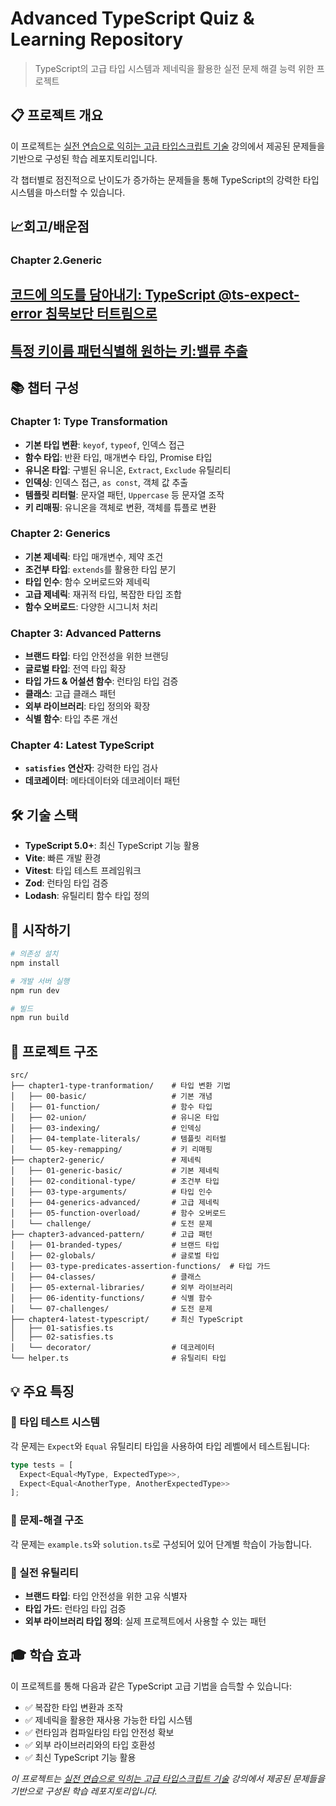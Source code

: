 # Advanced TypeScript Quiz & Learning Repository

> TypeScript의 고급 타입 시스템과 제네릭을 활용한 실전 문제 해결 능력 위한 프로젝트

## 📋 프로젝트 개요

이 프로젝트는 [실전 연습으로 익히는 고급 타입스크립트 기술](https://www.inflearn.com/course/%EC%8B%A4%EC%A0%84%EC%97%B0%EC%8A%B5-%EA%B3%A0%EA%B8%89-%ED%83%80%EC%9E%85%EC%8A%A4%ED%81%AC%EB%A6%BD%ED%8A%B8) 강의에서 제공된 문제들을 기반으로 구성된 학습 레포지토리입니다.

각 챕터별로 점진적으로 난이도가 증가하는 문제들을 통해 TypeScript의 강력한 타입 시스템을 마스터할 수 있습니다.

## 📈회고/배운점

### Chapter 2.Generic

## [코드에 의도를 담아내기: TypeScript @ts-expect-error 침묵보단 터트림으로 ](./src/chapter2-generic/01-generic-basic/ts-ignore-and-expect-error.md)
## [특정 키이름 패턴식별해 원하는 키:밸류 추출](./src/chapter2-generic/02-conditional-type/conditionalType.md)

## 📚 챕터 구성

### Chapter 1: Type Transformation

- **기본 타입 변환**: `keyof`, `typeof`, 인덱스 접근
- **함수 타입**: 반환 타입, 매개변수 타입, Promise 타입
- **유니온 타입**: 구별된 유니온, `Extract`, `Exclude` 유틸리티
- **인덱싱**: 인덱스 접근, `as const`, 객체 값 추출
- **템플릿 리터럴**: 문자열 패턴, `Uppercase` 등 문자열 조작
- **키 리매핑**: 유니온을 객체로 변환, 객체를 튜플로 변환

### Chapter 2: Generics

- **기본 제네릭**: 타입 매개변수, 제약 조건
- **조건부 타입**: `extends`를 활용한 타입 분기
- **타입 인수**: 함수 오버로드와 제네릭
- **고급 제네릭**: 재귀적 타입, 복잡한 타입 조합
- **함수 오버로드**: 다양한 시그니처 처리

### Chapter 3: Advanced Patterns

- **브랜드 타입**: 타입 안전성을 위한 브랜딩
- **글로벌 타입**: 전역 타입 확장
- **타입 가드 & 어설션 함수**: 런타임 타입 검증
- **클래스**: 고급 클래스 패턴
- **외부 라이브러리**: 타입 정의와 확장
- **식별 함수**: 타입 추론 개선

### Chapter 4: Latest TypeScript

- **`satisfies` 연산자**: 강력한 타입 검사
- **데코레이터**: 메타데이터와 데코레이터 패턴

## 🛠️ 기술 스택

- **TypeScript 5.0+**: 최신 TypeScript 기능 활용
- **Vite**: 빠른 개발 환경
- **Vitest**: 타입 테스트 프레임워크
- **Zod**: 런타임 타입 검증
- **Lodash**: 유틸리티 함수 타입 정의

## 🚀 시작하기

```bash
# 의존성 설치
npm install

# 개발 서버 실행
npm run dev

# 빌드
npm run build
```

## 📁 프로젝트 구조

```
src/
├── chapter1-type-tranformation/    # 타입 변환 기법
│   ├── 00-basic/                   # 기본 개념
│   ├── 01-function/                # 함수 타입
│   ├── 02-union/                   # 유니온 타입
│   ├── 03-indexing/                # 인덱싱
│   ├── 04-template-literals/       # 템플릿 리터럴
│   └── 05-key-remapping/           # 키 리매핑
├── chapter2-generic/               # 제네릭
│   ├── 01-generic-basic/           # 기본 제네릭
│   ├── 02-conditional-type/        # 조건부 타입
│   ├── 03-type-arguments/          # 타입 인수
│   ├── 04-generics-advanced/       # 고급 제네릭
│   ├── 05-function-overload/       # 함수 오버로드
│   └── challenge/                  # 도전 문제
├── chapter3-advanced-pattern/      # 고급 패턴
│   ├── 01-branded-types/           # 브랜드 타입
│   ├── 02-globals/                 # 글로벌 타입
│   ├── 03-type-predicates-assertion-functions/  # 타입 가드
│   ├── 04-classes/                 # 클래스
│   ├── 05-external-libraries/      # 외부 라이브러리
│   ├── 06-identity-functions/      # 식별 함수
│   └── 07-challenges/              # 도전 문제
├── chapter4-latest-typescript/     # 최신 TypeScript
│   ├── 01-satisfies.ts
│   ├── 02-satisfies.ts
│   └── decorator/                  # 데코레이터
└── helper.ts                       # 유틸리티 타입
```

## 💡 주요 특징

### 🧪 타입 테스트 시스템

각 문제는 `Expect`와 `Equal` 유틸리티 타입을 사용하여 타입 레벨에서 테스트됩니다:

```typescript
type tests = [
  Expect<Equal<MyType, ExpectedType>>,
  Expect<Equal<AnotherType, AnotherExpectedType>>
];
```

### 📝 문제-해결 구조

각 문제는 `example.ts`와 `solution.ts`로 구성되어 있어 단계별 학습이 가능합니다.

### 🔧 실전 유틸리티

- **브랜드 타입**: 타입 안전성을 위한 고유 식별자
- **타입 가드**: 런타임 타입 검증
- **외부 라이브러리 타입 정의**: 실제 프로젝트에서 사용할 수 있는 패턴

## 🎓 학습 효과

이 프로젝트를 통해 다음과 같은 TypeScript 고급 기법을 습득할 수 있습니다:

- ✅ 복잡한 타입 변환과 조작
- ✅ 제네릭을 활용한 재사용 가능한 타입 시스템
- ✅ 런타임과 컴파일타임 타입 안전성 확보
- ✅ 외부 라이브러리와의 타입 호환성
- ✅ 최신 TypeScript 기능 활용

_이 프로젝트는 [실전 연습으로 익히는 고급 타입스크립트 기술](https://www.inflearn.com/course/%EC%8B%A4%EC%A0%84%EC%97%B0%EC%8A%B5-%EA%B3%A0%EA%B8%89-%ED%83%80%EC%9E%85%EC%8A%A4%ED%81%AC%EB%A6%BD%ED%8A%B8) 강의에서 제공된 문제들을 기반으로 구성된 학습 레포지토리입니다._

